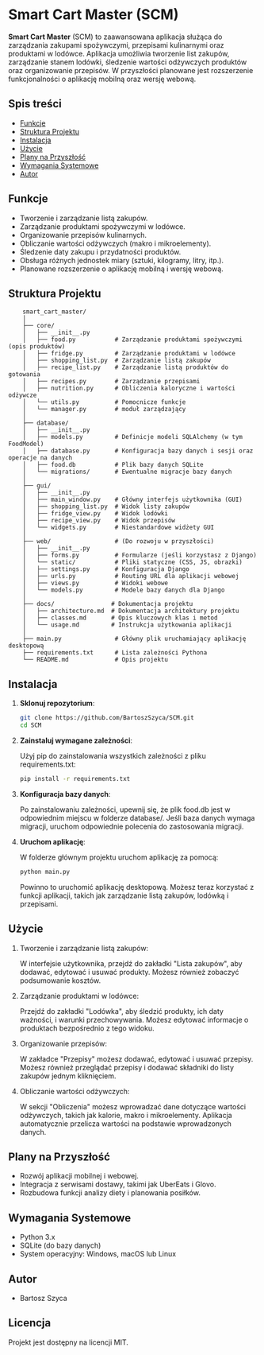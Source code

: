 # Smart Cart Master (SCM)

**Smart Cart Master** (SCM) to zaawansowana aplikacja służąca do zarządzania zakupami spożywczymi, przepisami kulinarnymi oraz produktami w lodówce. Aplikacja umożliwia tworzenie list zakupów, zarządzanie stanem lodówki, śledzenie wartości odżywczych produktów oraz organizowanie przepisów. W przyszłości planowane jest rozszerzenie funkcjonalności o aplikację mobilną oraz wersję webową.

## Spis treści

- [Funkcje](#funkcje)
- [Struktura Projektu](#struktura-projektu)
- [Instalacja](#instalacja)
- [Użycie](#użycie)
- [Plany na Przyszłość](#plany-na-przyszłość)
- [Wymagania Systemowe](#wymagania-systemowe)
- [Autor](#autor)

## Funkcje

- Tworzenie i zarządzanie listą zakupów.
- Zarządzanie produktami spożywczymi w lodówce.
- Organizowanie przepisów kulinarnych.
- Obliczanie wartości odżywczych (makro i mikroelementy).
- Śledzenie daty zakupu i przydatności produktów.
- Obsługa różnych jednostek miary (sztuki, kilogramy, litry, itp.).
- Planowane rozszerzenie o aplikację mobilną i wersję webową.

## Struktura Projektu

```plaintext
    smart_cart_master/
    │
    ├── core/
    │   ├── __init__.py
    │   ├── food.py           # Zarządzanie produktami spożywczymi (opis produktów)
    │   ├── fridge.py         # Zarządzanie produktami w lodówce
    │   ├── shopping_list.py  # Zarządzanie listą zakupów
    │   ├── recipe_list.py    # Zarządzanie listą produktów do gotowania
    │   ├── recipes.py        # Zarządzanie przepisami
    │   ├── nutrition.py      # Obliczenia kaloryczne i wartości odżywcze
    │   └── utils.py          # Pomocnicze funkcje
    │   └── manager.py        # moduł zarządzający
    │
    ├── database/
    │   ├── __init__.py
    │   ├── models.py         # Definicje modeli SQLAlchemy (w tym FoodModel)
    │   ├── database.py       # Konfiguracja bazy danych i sesji oraz operacje na danych
    │   ├── food.db           # Plik bazy danych SQLite
    │   └── migrations/       # Ewentualne migracje bazy danych
    │
    ├── gui/
    │   ├── __init__.py
    │   ├── main_window.py    # Główny interfejs użytkownika (GUI)
    │   ├── shopping_list.py  # Widok listy zakupów
    │   ├── fridge_view.py    # Widok lodówki
    │   ├── recipe_view.py    # Widok przepisów
    │   └── widgets.py        # Niestandardowe widżety GUI
    │
    ├── web/                  # (Do rozwoju w przyszłości)
    │   ├── __init__.py
    │   ├── forms.py          # Formularze (jeśli korzystasz z Django)
    │   └── static/           # Pliki statyczne (CSS, JS, obrazki)
    │   ├── settings.py       # Konfiguracja Django
    │   ├── urls.py           # Routing URL dla aplikacji webowej
    │   ├── views.py          # Widoki webowe
    │   └── models.py         # Modele bazy danych dla Django
    │
    ├── docs/                # Dokumentacja projektu
    │   ├── architecture.md  # Dokumentacja architektury projektu
    │   ├── classes.md       # Opis kluczowych klas i metod
    │   └── usage.md         # Instrukcja użytkowania aplikacji
    │
    ├── main.py               # Główny plik uruchamiający aplikację desktopową
    ├── requirements.txt      # Lista zależności Pythona
    └── README.md             # Opis projektu
```
## Instalacja

   1. **Sklonuj repozytorium**:

      ```bash
      git clone https://github.com/BartoszSzyca/SCM.git
      cd SCM
      ```
   2. **Zainstaluj wymagane zależności**:

      Użyj pip do zainstalowania wszystkich zależności z pliku requirements.txt:

      ```bash 
      pip install -r requirements.txt
      ```
   3. **Konfiguracja bazy danych**:

      Po zainstalowaniu zależności, upewnij się, że plik food.db jest w odpowiednim miejscu w folderze database/. Jeśli baza danych wymaga migracji, uruchom odpowiednie polecenia do zastosowania migracji.

   4. **Uruchom aplikację**:

      W folderze głównym projektu uruchom aplikację za pomocą:

      ```bash
      python main.py
      ```
      
      Powinno to uruchomić aplikację desktopową. Możesz teraz korzystać z funkcji aplikacji, takich jak zarządzanie listą zakupów, lodówką i przepisami.

## Użycie

   1. Tworzenie i zarządzanie listą zakupów:

      W interfejsie użytkownika, przejdź do zakładki "Lista zakupów", aby dodawać, edytować i usuwać produkty. Możesz również zobaczyć podsumowanie kosztów.

   2. Zarządzanie produktami w lodówce:

      Przejdź do zakładki "Lodówka", aby śledzić produkty, ich daty ważności, i warunki przechowywania. Możesz edytować informacje o produktach bezpośrednio z tego widoku.

   3. Organizowanie przepisów:

      W zakładce "Przepisy" możesz dodawać, edytować i usuwać przepisy. Możesz również przeglądać przepisy i dodawać składniki do listy zakupów jednym kliknięciem.

   4. Obliczanie wartości odżywczych:

      W sekcji "Obliczenia" możesz wprowadzać dane dotyczące wartości odżywczych, takich jak kalorie, makro i mikroelementy. Aplikacja automatycznie przelicza wartości na podstawie wprowadzonych danych.

## Plany na Przyszłość

   * Rozwój aplikacji mobilnej i webowej.
   * Integracja z serwisami dostawy, takimi jak UberEats i Glovo.
   * Rozbudowa funkcji analizy diety i planowania posiłków.

## Wymagania Systemowe

   * Python 3.x
   * SQLite (do bazy danych)
   * System operacyjny: Windows, macOS lub Linux

## Autor

   * Bartosz Szyca

## Licencja

   Projekt jest dostępny na licencji MIT.
